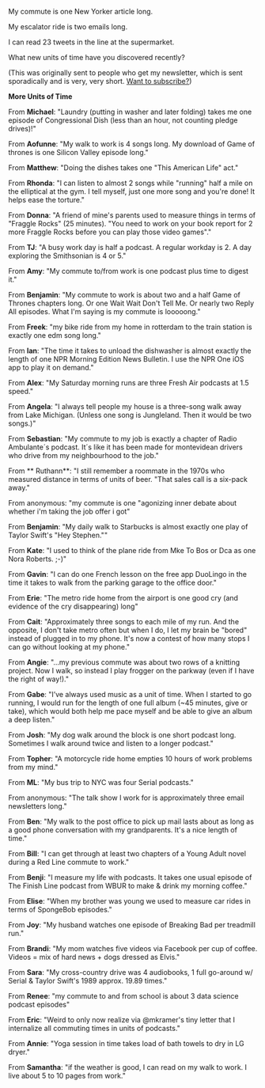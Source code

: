My commute is one New Yorker article long.

My escalator ride is two emails long.

I can read 23 tweets in the line at the supermarket.

What new units of time have you discovered recently?

(This was originally sent to people who get my newsletter, which is sent sporadically and is very, very short. [Want to subscribe?](http://www.tinyletter.com/melodykramer))

**More Units of Time**

From **Michael**: "Laundry (putting in washer and later folding) takes me one episode of Congressional Dish (less than an hour, not counting pledge drives)!"

From **Aofunne**: "My walk to work is 4 songs long. My download of Game of thrones is one Silicon Valley episode long."

From **Matthew**: "Doing the dishes takes one "This American Life" act."

From **Rhonda**: "I can listen to almost 2 songs while "running" half a mile on the elliptical at the gym. I tell myself, just one more song and you're done! It helps ease the torture."

From **Donna**: "A friend of mine's parents used to measure things in terms of "Fraggle Rocks" (25 minutes).  "You need to work on your book report for 2 more Fraggle Rocks before you can play those video games"."

From **TJ**: "A busy work day is half a podcast.  A regular workday is 2.  A day exploring the Smithsonian is 4 or 5."

From **Amy**: "My commute to/from work is one podcast plus time to digest it."

From **Benjamin**: "My commute to work is about two and a half Game of Thrones chapters long. Or one Wait Wait Don't Tell Me. Or nearly two Reply All episodes. What I'm saying is my commute is looooong."

From **Freek**: "my bike ride from my home in rotterdam to the train station is exactly one edm song long."

From **Ian**: "The time it takes to unload the dishwasher is almost exactly the length of one NPR Morning Edition News Bulletin. I use the NPR One iOS app to play it on demand."

From **Alex**: "My Saturday morning runs are three Fresh Air podcasts at 1.5 speed."

From **Angela**: "I always tell people my house is a three-song walk away from Lake Michigan. (Unless one song is Jungleland. Then it would be two songs.)"

From **Sebastian**: "My commute to my job is exactly a chapter of Radio Ambulante´s podcast. It´s like it has been made for montevidean drivers who drive from my neighbourhood to the job."

From ** Ruthann**: "I still remember a roommate in the 1970s who measured distance in terms of units of beer.
"That sales call is a six-pack away."

From anonymous: "my commute is one "agonizing inner debate about whether i'm taking the job offer i got"

From **Benjamin**: "My daily walk to Starbucks is almost exactly one play of Taylor Swift's "Hey Stephen.""

From **Kate**: "I used to think of the plane ride from Mke To Bos or Dca as one Nora Roberts. ;-)"

From **Gavin**: "I can do one French lesson on the free app DuoLingo in the time it takes to walk from the parking garage to the office door."

From **Erie**: "The metro ride home from the airport is one good cry (and evidence of the cry disappearing) long"

From **Cait**: "Approximately three songs to each mile of my run. And the opposite, I don't take metro often but when I do, I let my brain be "bored" instead of plugged in to my phone. It's now a contest of how many stops I can go without looking at my phone."

From **Angie**: "...my previous commute was about two rows of a knitting project. Now I walk, so instead I play frogger on the parkway (even if I have the right of way!)."

From **Gabe**: "I’ve always used music as a unit of time. When I started to go running, I would run for the length of one full album (~45 minutes, give or take), which would both help me pace myself and be able to give an album a deep listen."

From **Josh**: "My dog walk around the block is one short podcast long. Sometimes I walk around twice and listen to a longer podcast."

From **Topher**: "A motorcycle ride home empties 10 hours of work problems from my mind."

From **ML**: "My bus trip to NYC was four Serial podcasts."

From anonymous: "The talk show I work for is approximately three email newsletters long."

From **Ben**: "My walk to the post office to pick up mail lasts about as long as a good phone conversation with my grandparents. It's a nice length of time."

From **Bill**: "I can get through at least two chapters of a Young Adult novel during a Red Line commute to work."

From **Benji**: "I measure my life with podcasts. It takes one usual episode of The Finish Line podcast from WBUR to make & drink my morning coffee."

From **Elise**: "When my brother was young we used to measure car rides in terms of SpongeBob episodes."

From **Joy**: "My husband watches one episode of Breaking Bad per treadmill run."

From **Brandi**: "My mom watches five videos via Facebook per cup of coffee. Videos = mix of hard news + dogs dressed as Elvis."

From **Sara**: "My cross-country drive was 4 audiobooks, 1 full go-around w/ Serial & Taylor Swift's 1989 approx. 19.89 times."

From **Renee**: "my commute to and from school is about 3 data science podcast episodes"

From **Eric**: "Weird to only now realize via @mkramer's tiny letter that I internalize all commuting times in units of podcasts."

From **Annie**: "Yoga session in time takes load of bath towels to dry in LG dryer."

From **Samantha**: "if the weather is good, I can read on my walk to work. I live about 5 to 10 pages from work."




